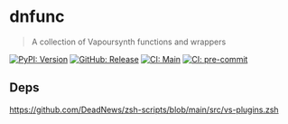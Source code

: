 # dnfunc

> A collection of Vapoursynth functions and wrappers

[![PyPI: Version](https://img.shields.io/pypi/v/dnfunc?logo=pypi&logoColor=white)](https://pypi.org/project/dnfunc)
[![GitHub: Release](https://img.shields.io/github/v/release/deadnews/dnfunc?logo=github&logoColor=white)](https://github.com/deadnews/dnfunc/releases/latest)
[![CI: Main](https://img.shields.io/github/actions/workflow/status/deadnews/dnfunc/main.yml?branch=main&logo=github&logoColor=white&label=main)](https://github.com/deadnews/dnfunc/actions/workflows/main.yml)
[![CI: pre-commit](https://results.pre-commit.ci/badge/github/DeadNews/dnfunc/main.svg)](https://results.pre-commit.ci/latest/github/deadnews/dnfunc/main)

## Deps

<https://github.com/DeadNews/zsh-scripts/blob/main/src/vs-plugins.zsh>
